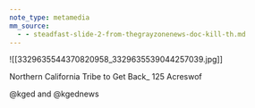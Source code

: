 ```yaml
---
note_type: metamedia
mm_source:
  - - steadfast-slide-2-from-thegrayzonenews-doc-kill-th.md
---
```


![[3329635544370820958_3329635539044257039.jpg]]

Northern California Tribe
to Get Back_ 125 Acreswof

@kged and @kgednews

